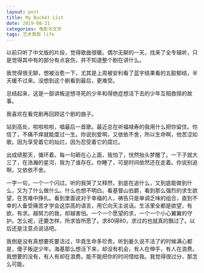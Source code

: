 ```yaml
---
layout: post
title: My Bucket List
date: 2019-08-21
categories: 电影与文学
tags: 艺术真假 life
---
```




以前只听了中文版的片段，觉得歌曲很暖。偶尔无聊的一天，找来了全专辑听，只是觉得其中有的部分有点哀伤，并不知道整个剧在讲什么。

我觉得很无聊，想被治愈一下，尤其是上周被安利看了蓝宇结果看的五脏郁结，半天缓不过来。没想到这个剧看到最后，更难受。

总结起来，这是一部讲叛逆想寻死的少年和得绝症想活下去的少年互相救赎的故事。

我喜欢在看完剧再回顾这个剧的曲子。

站到高处，啦啦啦啦，唱最后一首歌。最近总在听福禄寿的我用什么把你留住。你信了，不痛不痒就能度过一生。你说别爱啊，又依依不舍，所以生命啊，他苦涩如歌。因为享受着它的灿烂，因为忍受着它的腐烂。

出成绩那天，循环着。每一句砸在心上面，我怕了，恍然抬头梦醒了。一下子就大三了，在浩瀚的星河，我为了谁存在。你睡了，可是时间依然还在走着。你说别追啊，又依依不舍。

一字一句，一个一个闪过。听的我哭了又释然，到底在追什么，又到底能做到什么，又为了什么做什么。什么也想不明白。看基督山伯爵，看到那么强烈的求生欲望，在苦难中挣扎。看到里面说对于幸福的人，祷告只是单调乏味的组合，直到不幸的人备受痛苦才学会这崇高的语言，用它向天主说话。生活里全都是欲望，有欲，有求。越努力的我，却越害怕。一个一个愿望的求，一个一个小心翼翼的守护。怎么呢，还要怎样，所求皆所愿了。求80得80，求过的也就真的飘过了。以后还是注意点说话吧。

我倒是没有真想要死要活过，毕竟生命多珍贵。听到姜久说不活了的时候满心都是，傻子叛逆少年。海基那么想活下来，却没有机会，有人在伸手，有人在浪费。我想要的没有，有人有却在浪费。能不能把你的时间借给我。我觉得很过分，那怎么可能。
